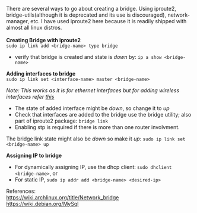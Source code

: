 There are several ways to go about creating a bridge. Using iproute2, bridge-utils(although it is deprecated and its use is discouraged), network-manager, etc. I have used iproute2 here because it is readily shipped with almost all linux distros.<br>
<br>**Creating Bridge with iproute2**
<br>`sudo ip link add <bridge-name> type bridge`
- verify that bridge is created and state is *down* by: `ip a show <bridge-name>`

**Adding interfaces to bridge**
<br>`sudo ip link set <interface-name> master <bridge-name>`

*Note: This works as it is for ethernet interfaces but for adding wireless interfaces refer <a href=https://wiki.debian.org/BridgeNetworkConnections#Bridging_with_a_wireless_NIC>this</a>*
- The state of added interface might be *down*, so change it to *up*
- Check that interfaces are added to the bridge use the bridge utility; also part of iproute2 package: `bridge link`
- Enabling stp is required if there is more than one router involvment.

The bridge link state might also be *down* so make it *up*: `sudo ip link set <bridge-name> up`

**Assigning IP to bridge**
- For dynamically assigning IP, use the dhcp client: `sudo dhclient <bridge-name>`, or
- For static IP, `sudo ip addr add <bridge-name> <desired-ip>`

References:
<br>https://wiki.archlinux.org/title/Network_bridge
<br>https://wiki.debian.org/MySql
